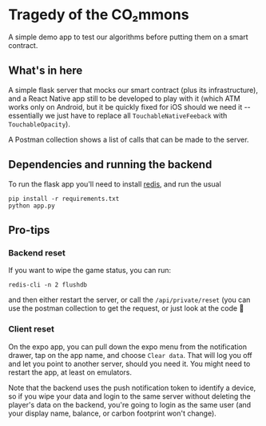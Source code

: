 # Tragedy of the CO₂mmons

A simple demo app to test our algorithms before putting them on a smart contract.

## What's in here

A simple flask server that mocks our smart contract (plus its infrastructure), and a React Native app still to be developed to play with it (which ATM works only on Android, but it be quickly fixed for iOS should we need it -- essentially we just have to replace all `TouchableNativeFeeback` with `TouchableOpacity`).

A Postman collection shows a list of calls that can be made to the server.

## Dependencies and running the backend

To run the flask app you'll need to install [redis](https://redis.io/), and run
the usual

    pip install -r requirements.txt
    python app.py

## Pro-tips

### Backend reset

If you want to wipe the game status, you can run:

    redis-cli -n 2 flushdb

and then either restart the server, or call the `/api/private/reset` (you can use the postman collection to get the request, or just look at the code 😬

### Client reset

On the expo app, you can pull down the expo menu from the notification drawer, tap on the app name, and choose `Clear data`. That will log you off and let you point to another server, should you need it. You might need to restart the app, at least on emulators.

Note that the backend uses the push notification token to identify a device, so if you wipe your data and login to the same server without deleting the player's data on the backend, you're going to login as the same user (and your display name, balance, or carbon footprint won't change).
